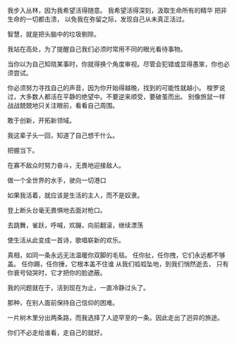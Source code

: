 我步入丛林，因为我希望活得随意。
我希望活得深刻，汲取生命所有的精华
把非生命的一切都击溃，
以免我在弥留之际，发现自己从未真正活过。

智慧，就是把头脑中的垃圾剔除。

我站在高处，为了提醒自己我们必须时常用不同的眼光看待事物。

当你以为自己知晓某事时，你就得换个角度审视。尽管会犯错或显得愚笨，你也必须尝试。

你必须努力寻找自己的声音，因为你开始得越晚，找到的可能性就越小。
梭罗说过，大多数人都活在平静的绝望中。不要逆来顺受，要破茧而出。
别像旅鼠一样战战兢兢地只关注眼前，看看自己周围。

敢于创新，开拓新领域。

我这辈子头一回，知道了自己想干什么。

把握当下。

在寡不敌众时努力奋斗，无畏地迎接敌人。

做一个全世界的水手，驶向一切港口

如果我活着，就应该是生活的主人，而不是奴隶。

登上断头台毫无畏惧地去面对枪口。

去跳舞，雀跃，呼喊，欢蹦，向前翻滚，继续漂荡

使生活从此变成一首诗，歌唱崭新的欢乐。

真相，如同一条永远无法温暖你双脚的毛毯。
任你扯，任你拽，它们永远都不够盖。
任你踢，任你捶，它根本盖不住谁
从我们呱呱坠地，到我们悄然逝去，
只有你衰号恸哭时，它才把你的脸遮蔽。 

我的问题就在于，活到现在为止，一直冷静过头了。

那种，在别人面前保持自己信仰的困难。

一片树木里分出两条路，而我选择了人迹罕至的一条。因此走出了迥异的旅途。

你们不必走给谁看，走自己的就好。
